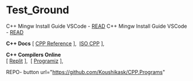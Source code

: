 ﻿# Test_Ground
C++ Mingw Install Guide VSCode - <a href="http://code.visualstudio.com/docs/cpp/config-mingw">READ</a>
C++ Mingw Install Guide VSCode - <a href="http://code.visualstudio.com/docs/cpp/config-mingw">READ</a>

<strong>C++ Docs</strong>
    [ <a href="https://en.cppreference.com/w/">CPP Reference</a> ],&nbsp;
    <a href="https://isocpp.org/">ISO CPP</a> ],&nbsp;

<strong>C++ Compilers Online</strong><br/>
    [ <a href="https://replit.com/languages/cpp" >Replit</a> ],&nbsp;
    [ <a href="https://www.programiz.com/cpp-programming/online-compiler/" >Programiz</a> ],&nbsp;
    
REPO- button url="https://github.com/Koushikask/CPP.Programs"
